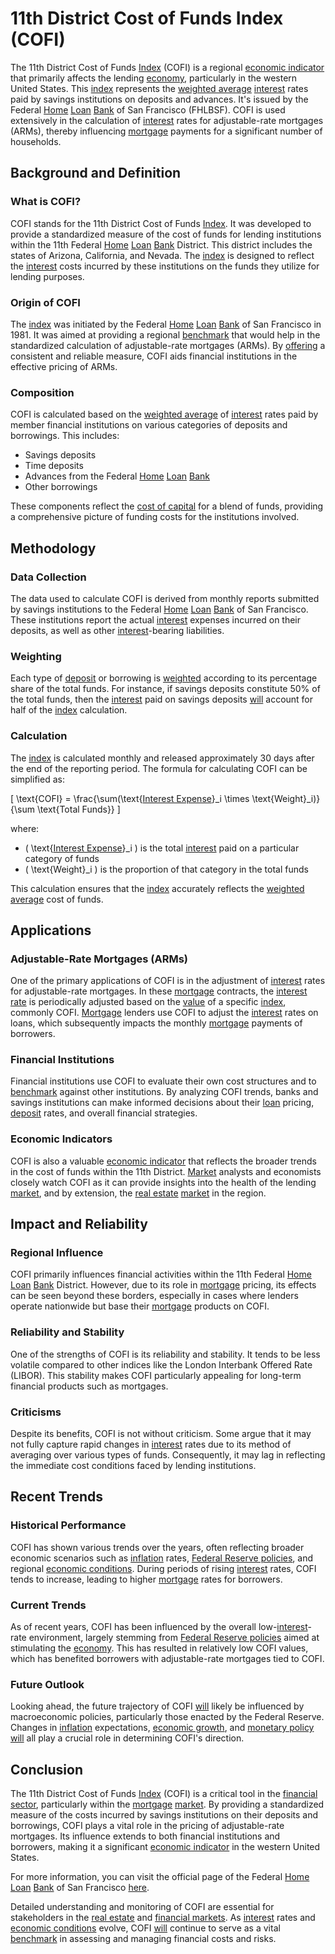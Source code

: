 # 11th District Cost of Funds Index (COFI)

The 11th District Cost of Funds [Index](../i/index.md) (COFI) is a regional [economic indicator](../e/economic_indicator.md) that primarily affects the lending [economy](../e/economy.md), particularly in the western United States. This [index](../i/index.md) represents the [weighted average](../w/weighted_average.md) [interest](../i/interest.md) rates paid by savings institutions on deposits and advances. It's issued by the Federal [Home](../h/home.md) [Loan](../l/loan.md) [Bank](../b/bank.md) of San Francisco (FHLBSF). COFI is used extensively in the calculation of [interest](../i/interest.md) rates for adjustable-rate mortgages (ARMs), thereby influencing [mortgage](../m/mortgage.md) payments for a significant number of households.

## Background and Definition

### What is COFI?
COFI stands for the 11th District Cost of Funds [Index](../i/index.md). It was developed to provide a standardized measure of the cost of funds for lending institutions within the 11th Federal [Home](../h/home.md) [Loan](../l/loan.md) [Bank](../b/bank.md) District. This district includes the states of Arizona, California, and Nevada. The [index](../i/index.md) is designed to reflect the [interest](../i/interest.md) costs incurred by these institutions on the funds they utilize for lending purposes.

### Origin of COFI
The [index](../i/index.md) was initiated by the Federal [Home](../h/home.md) [Loan](../l/loan.md) [Bank](../b/bank.md) of San Francisco in 1981. It was aimed at providing a regional [benchmark](../b/benchmark.md) that would help in the standardized calculation of adjustable-rate mortgages (ARMs). By [offering](../o/offering.md) a consistent and reliable measure, COFI aids financial institutions in the effective pricing of ARMs.

### Composition
COFI is calculated based on the [weighted average](../w/weighted_average.md) of [interest](../i/interest.md) rates paid by member financial institutions on various categories of deposits and borrowings. This includes:
- Savings deposits
- Time deposits
- Advances from the Federal [Home](../h/home.md) [Loan](../l/loan.md) [Bank](../b/bank.md)
- Other borrowings

These components reflect the [cost of capital](../c/cost_of_capital.md) for a blend of funds, providing a comprehensive picture of funding costs for the institutions involved.

## Methodology

### Data Collection
The data used to calculate COFI is derived from monthly reports submitted by savings institutions to the Federal [Home](../h/home.md) [Loan](../l/loan.md) [Bank](../b/bank.md) of San Francisco. These institutions report the actual [interest](../i/interest.md) expenses incurred on their deposits, as well as other [interest](../i/interest.md)-bearing liabilities.

### Weighting
Each type of [deposit](../d/deposit.md) or borrowing is [weighted](../w/weighted.md) according to its percentage share of the total funds. For instance, if savings deposits constitute 50% of the total funds, then the [interest](../i/interest.md) paid on savings deposits [will](../w/will.md) account for half of the [index](../i/index.md) calculation.

### Calculation
The [index](../i/index.md) is calculated monthly and released approximately 30 days after the end of the reporting period. The formula for calculating COFI can be simplified as:

\[ \text{COFI} = \frac{\sum(\text{[Interest Expense](../i/interest_expense.md)}_i \times \text{Weight}_i)}{\sum \text{Total Funds}} \]

where:
- \( \text{[Interest Expense](../i/interest_expense.md)}_i \) is the total [interest](../i/interest.md) paid on a particular category of funds
- \( \text{Weight}_i \) is the proportion of that category in the total funds

This calculation ensures that the [index](../i/index.md) accurately reflects the [weighted average](../w/weighted_average.md) cost of funds.

## Applications

### Adjustable-Rate Mortgages (ARMs)
One of the primary applications of COFI is in the adjustment of [interest](../i/interest.md) rates for adjustable-rate mortgages. In these [mortgage](../m/mortgage.md) contracts, the [interest rate](../i/interest_rate.md) is periodically adjusted based on the [value](../v/value.md) of a specific [index](../i/index.md), commonly COFI. [Mortgage](../m/mortgage.md) lenders use COFI to adjust the [interest](../i/interest.md) rates on loans, which subsequently impacts the monthly [mortgage](../m/mortgage.md) payments of borrowers.

### Financial Institutions
Financial institutions use COFI to evaluate their own cost structures and to [benchmark](../b/benchmark.md) against other institutions. By analyzing COFI trends, banks and savings institutions can make informed decisions about their [loan](../l/loan.md) pricing, [deposit](../d/deposit.md) rates, and overall financial strategies.

### Economic Indicators
COFI is also a valuable [economic indicator](../e/economic_indicator.md) that reflects the broader trends in the cost of funds within the 11th District. [Market](../m/market.md) analysts and economists closely watch COFI as it can provide insights into the health of the lending [market](../m/market.md), and by extension, the [real estate](../r/real_estate.md) [market](../m/market.md) in the region.

## Impact and Reliability

### Regional Influence
COFI primarily influences financial activities within the 11th Federal [Home](../h/home.md) [Loan](../l/loan.md) [Bank](../b/bank.md) District. However, due to its role in [mortgage](../m/mortgage.md) pricing, its effects can be seen beyond these borders, especially in cases where lenders operate nationwide but base their [mortgage](../m/mortgage.md) products on COFI.

### Reliability and Stability
One of the strengths of COFI is its reliability and stability. It tends to be less volatile compared to other indices like the London Interbank Offered Rate (LIBOR). This stability makes COFI particularly appealing for long-term financial products such as mortgages.

### Criticisms
Despite its benefits, COFI is not without criticism. Some argue that it may not fully capture rapid changes in [interest](../i/interest.md) rates due to its method of averaging over various types of funds. Consequently, it may lag in reflecting the immediate cost conditions faced by lending institutions.

## Recent Trends

### Historical Performance
COFI has shown various trends over the years, often reflecting broader economic scenarios such as [inflation](../i/inflation.md) rates, [Federal Reserve policies](../f/federal_reserve_policies.md), and regional [economic conditions](../e/economic_conditions.md). During periods of rising [interest](../i/interest.md) rates, COFI tends to increase, leading to higher [mortgage](../m/mortgage.md) rates for borrowers.

### Current Trends
As of recent years, COFI has been influenced by the overall low-[interest](../i/interest.md)-rate environment, largely stemming from [Federal Reserve policies](../f/federal_reserve_policies.md) aimed at stimulating the [economy](../e/economy.md). This has resulted in relatively low COFI values, which has benefited borrowers with adjustable-rate mortgages tied to COFI.

### Future Outlook
Looking ahead, the future trajectory of COFI [will](../w/will.md) likely be influenced by macroeconomic policies, particularly those enacted by the Federal Reserve. Changes in [inflation](../i/inflation.md) expectations, [economic growth](../e/economic_growth.md), and [monetary policy](../m/monetary_policy.md) [will](../w/will.md) all play a crucial role in determining COFI's direction.

## Conclusion

The 11th District Cost of Funds [Index](../i/index.md) (COFI) is a critical tool in the [financial sector](../f/financial_sector.md), particularly within the [mortgage](../m/mortgage.md) [market](../m/market.md). By providing a standardized measure of the costs incurred by savings institutions on their deposits and borrowings, COFI plays a vital role in the pricing of adjustable-rate mortgages. Its influence extends to both financial institutions and borrowers, making it a significant [economic indicator](../e/economic_indicator.md) in the western United States.

For more information, you can visit the official page of the Federal [Home](../h/home.md) [Loan](../l/loan.md) [Bank](../b/bank.md) of San Francisco [here](https://www.fhlbsf.com).

Detailed understanding and monitoring of COFI are essential for stakeholders in the [real estate](../r/real_estate.md) and [financial markets](../f/financial_market.md). As [interest](../i/interest.md) rates and [economic conditions](../e/economic_conditions.md) evolve, COFI [will](../w/will.md) continue to serve as a vital [benchmark](../b/benchmark.md) in assessing and managing financial costs and risks.
